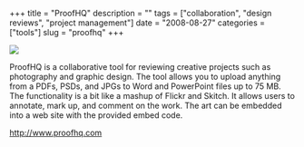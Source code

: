 +++
title = "ProofHQ"
description = ""
tags = ["collaboration", "design reviews", "project management"]
date = "2008-08-27"
categories = ["tools"]
slug = "proofhq"
+++


<div class="tool-screenshot mb1"><a href="http://www.proofhq.com/"><img id="bluga-thumbnail-2847" class="bluga-thumbnail custom" src="//konigi.com/media/bluga/
wt5236118b735c4_custom.jpg"/></a></div><p>ProofHQ is a collaborative tool for reviewing creative projects such as photography and graphic design. The tool allows you to upload anything from a PDFs, PSDs, and JPGs to Word and PowerPoint files up to 75 MB. The functionality is a bit like a mashup of Flickr and Skitch. It allows users to annotate, mark up, and comment on the work. The art can be embedded into a web site with the provided embed code.</p>
  
<p><a href="http://www.proofhq.com/">http://www.proofhq.com</a></p>
      
